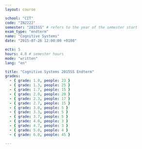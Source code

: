 ```yaml
---
layout: course

school: "CIT"
code: "IN2222"
semester: "2015SS" # refers to the year of the semester start
exam_type: "endterm"
name: "Cognitive Systems"
date: "2015-07-26 12:00:00 +0100"

ects: 5
hours: 4.0 # semester hours
mode: "written"
lang: "en"

title: "Cognitive Systems 2015SS Endterm"
grades:
  - { grade: 1.0, people: 23 }
  - { grade: 1.3, people: 25 }
  - { grade: 1.7, people: 15 }
  - { grade: 2.0, people: 20 }
  - { grade: 2.3, people: 17 }
  - { grade: 2.7, people: 15 }
  - { grade: 3.0, people: 5 }
  - { grade: 3.3, people: 5 }
  - { grade: 3.7, people: 5 }
  - { grade: 4.0, people: 3 }
  - { grade: 4.7, people: 3 }
  - { grade: 5.0, people: 4 }
  - { grade: 6.0, people: 45 }

---
```

